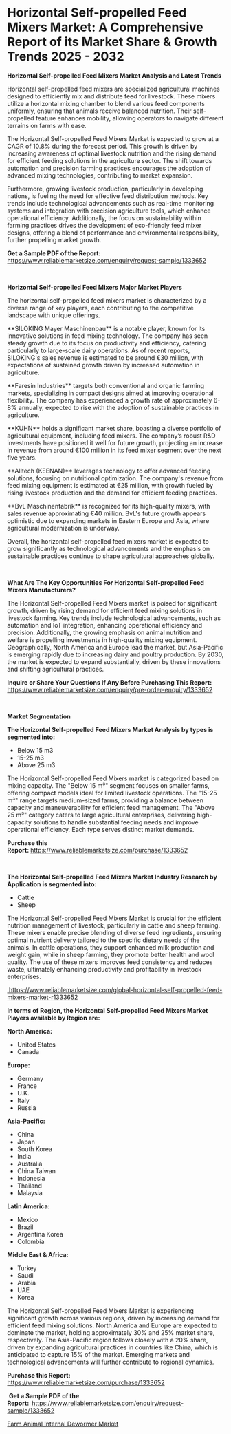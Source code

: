 <p><h1>Horizontal Self-propelled Feed Mixers Market: A Comprehensive Report of its Market Share & Growth Trends 2025 - 2032</h1></p><p><strong>Horizontal Self-propelled Feed Mixers Market Analysis and Latest Trends</strong></p>
<p><p>Horizontal self-propelled feed mixers are specialized agricultural machines designed to efficiently mix and distribute feed for livestock. These mixers utilize a horizontal mixing chamber to blend various feed components uniformly, ensuring that animals receive balanced nutrition. Their self-propelled feature enhances mobility, allowing operators to navigate different terrains on farms with ease.</p><p>The Horizontal Self-propelled Feed Mixers Market is expected to grow at a CAGR of 10.8% during the forecast period. This growth is driven by increasing awareness of optimal livestock nutrition and the rising demand for efficient feeding solutions in the agriculture sector. The shift towards automation and precision farming practices encourages the adoption of advanced mixing technologies, contributing to market expansion.</p><p>Furthermore, growing livestock production, particularly in developing nations, is fueling the need for effective feed distribution methods. Key trends include technological advancements such as real-time monitoring systems and integration with precision agriculture tools, which enhance operational efficiency. Additionally, the focus on sustainability within farming practices drives the development of eco-friendly feed mixer designs, offering a blend of performance and environmental responsibility, further propelling market growth.</p></p>
<p><strong>Get a Sample PDF of the Report:&nbsp;</strong> <a href="https://www.reliablemarketsize.com/enquiry/request-sample/1333652?utm_campaign=3094&utm_medium=2&utm_source=Github&utm_content=ia&utm_term=24032025&utm_id=horizontal-self-propelled-feed-mixers">https://www.reliablemarketsize.com/enquiry/request-sample/1333652</a></p>
<p>&nbsp;</p>
<p><strong>Horizontal Self-propelled Feed Mixers Major Market Players</strong></p>
<p><p>The horizontal self-propelled feed mixers market is characterized by a diverse range of key players, each contributing to the competitive landscape with unique offerings. </p><p>**SILOKING Mayer Maschinenbau** is a notable player, known for its innovative solutions in feed mixing technology. The company has seen steady growth due to its focus on productivity and efficiency, catering particularly to large-scale dairy operations. As of recent reports, SILOKING's sales revenue is estimated to be around €30 million, with expectations of sustained growth driven by increased automation in agriculture.</p><p>**Faresin Industries** targets both conventional and organic farming markets, specializing in compact designs aimed at improving operational flexibility. The company has experienced a growth rate of approximately 6-8% annually, expected to rise with the adoption of sustainable practices in agriculture.</p><p>**KUHN** holds a significant market share, boasting a diverse portfolio of agricultural equipment, including feed mixers. The company’s robust R&D investments have positioned it well for future growth, projecting an increase in revenue from around €100 million in its feed mixer segment over the next five years.</p><p>**Alltech (KEENAN)** leverages technology to offer advanced feeding solutions, focusing on nutritional optimization. The company's revenue from feed mixing equipment is estimated at €25 million, with growth fueled by rising livestock production and the demand for efficient feeding practices.</p><p>**BvL Maschinenfabrik** is recognized for its high-quality mixers, with sales revenue approximating €40 million. BvL's future growth appears optimistic due to expanding markets in Eastern Europe and Asia, where agricultural modernization is underway.</p><p>Overall, the horizontal self-propelled feed mixers market is expected to grow significantly as technological advancements and the emphasis on sustainable practices continue to shape agricultural approaches globally.</p></p>
<p>&nbsp;</p>
<p><strong>What Are The Key Opportunities For Horizontal Self-propelled Feed Mixers Manufacturers?</strong></p>
<p><p>The Horizontal Self-propelled Feed Mixers market is poised for significant growth, driven by rising demand for efficient feed mixing solutions in livestock farming. Key trends include technological advancements, such as automation and IoT integration, enhancing operational efficiency and precision. Additionally, the growing emphasis on animal nutrition and welfare is propelling investments in high-quality mixing equipment. Geographically, North America and Europe lead the market, but Asia-Pacific is emerging rapidly due to increasing dairy and poultry production. By 2030, the market is expected to expand substantially, driven by these innovations and shifting agricultural practices.</p></p>
<p><strong>Inquire or Share Your Questions If Any Before Purchasing This Report:</strong> <a href="https://www.reliablemarketsize.com/enquiry/pre-order-enquiry/1333652?utm_campaign=3094&utm_medium=2&utm_source=Github&utm_content=ia&utm_term=24032025&utm_id=horizontal-self-propelled-feed-mixers">https://www.reliablemarketsize.com/enquiry/pre-order-enquiry/1333652</a></p>
<p>&nbsp;</p>
<p><strong>Market Segmentation</strong></p>
<p><strong>The Horizontal Self-propelled Feed Mixers Market Analysis by types is segmented into:</strong></p>
<p><ul><li>Below 15 m3</li><li>15-25 m3</li><li>Above 25 m3</li></ul></p>
<p><p>The Horizontal Self-propelled Feed Mixers market is categorized based on mixing capacity. The "Below 15 m³" segment focuses on smaller farms, offering compact models ideal for limited livestock operations. The "15-25 m³" range targets medium-sized farms, providing a balance between capacity and maneuverability for efficient feed management. The "Above 25 m³" category caters to large agricultural enterprises, delivering high-capacity solutions to handle substantial feeding needs and improve operational efficiency. Each type serves distinct market demands.</p></p>
<p><strong>Purchase this Report:&nbsp;</strong><a href="https://www.reliablemarketsize.com/purchase/1333652?utm_campaign=3094&utm_medium=2&utm_source=Github&utm_content=ia&utm_term=24032025&utm_id=horizontal-self-propelled-feed-mixers">https://www.reliablemarketsize.com/purchase/1333652</a></p>
<p>&nbsp;</p>
<p><strong>The Horizontal Self-propelled Feed Mixers Market Industry Research by Application is segmented into:</strong></p>
<p><ul><li>Cattle</li><li>Sheep</li></ul></p>
<p><p>The Horizontal Self-propelled Feed Mixers Market is crucial for the efficient nutrition management of livestock, particularly in cattle and sheep farming. These mixers enable precise blending of diverse feed ingredients, ensuring optimal nutrient delivery tailored to the specific dietary needs of the animals. In cattle operations, they support enhanced milk production and weight gain, while in sheep farming, they promote better health and wool quality. The use of these mixers improves feed consistency and reduces waste, ultimately enhancing productivity and profitability in livestock enterprises.</p></p>
<p><a href="https://www.reliablemarketsize.com/global-horizontal-self-propelled-feed-mixers-market-r1333652?utm_campaign=3094&utm_medium=2&utm_source=Github&utm_content=ia&utm_term=24032025&utm_id=horizontal-self-propelled-feed-mixers">&nbsp;https://www.reliablemarketsize.com/global-horizontal-self-propelled-feed-mixers-market-r1333652</a></p>
<p><strong>In terms of Region, the Horizontal Self-propelled Feed Mixers Market Players available by Region are:</strong></p>
<p>
    <p> <strong> North America: </strong>
        <ul>
            <li>United States</li>
            <li>Canada</li>
        </ul>
        </p> 
    <p> <strong> Europe: </strong>
        <ul>
            <li>Germany</li>
            <li>France</li>
            <li>U.K.</li>
            <li>Italy</li>
            <li>Russia</li>
        </ul>
        </p> 
    <p> <strong> Asia-Pacific: </strong>
        <ul>
            <li>China</li>
            <li>Japan</li>
            <li>South Korea</li>
            <li>India</li>
            <li>Australia</li>
            <li>China Taiwan</li>
            <li>Indonesia</li>
            <li>Thailand</li>
            <li>Malaysia</li>
        </ul>
        </p> 
    <p> <strong> Latin America: </strong>
        <ul>
            <li>Mexico</li>
            <li>Brazil</li>
            <li>Argentina Korea</li>
            <li>Colombia</li>
        </ul>
        </p> 
    <p> <strong> Middle East & Africa: </strong>
        <ul>
            <li>Turkey</li>
            <li>Saudi</li>
            <li>Arabia</li>
            <li>UAE</li>
            <li>Korea</li>
        </ul>
    </p>
    </p>
<p><p>The Horizontal Self-propelled Feed Mixers Market is experiencing significant growth across various regions, driven by increasing demand for efficient feed mixing solutions. North America and Europe are expected to dominate the market, holding approximately 30% and 25% market share, respectively. The Asia-Pacific region follows closely with a 20% share, driven by expanding agricultural practices in countries like China, which is anticipated to capture 15% of the market. Emerging markets and technological advancements will further contribute to regional dynamics.</p></p>
<p><strong>Purchase this Report: </strong><a href="https://www.reliablemarketsize.com/purchase/1333652?utm_campaign=3094&utm_medium=2&utm_source=Github&utm_content=ia&utm_term=24032025&utm_id=horizontal-self-propelled-feed-mixers">https://www.reliablemarketsize.com/purchase/1333652</a></p>
<p>&nbsp;<strong>Get a Sample PDF of the Report:&nbsp;&nbsp;</strong><a href="https://www.reliablemarketsize.com/enquiry/request-sample/1333652?utm_campaign=3094&utm_medium=2&utm_source=Github&utm_content=ia&utm_term=24032025&utm_id=horizontal-self-propelled-feed-mixers">https://www.reliablemarketsize.com/enquiry/request-sample/1333652</a></p>
<p><strong></strong></p>
<p><p><a href="https://github.com/rrosasdaunas/Market-Research-Report-List-1/blob/main/farm-animal-internal-dewormer-market.md?utm_campaign=3094&utm_medium=2&utm_source=Github&utm_content=ia&utm_term=24032025&utm_id=horizontal-self-propelled-feed-mixers">Farm Animal Internal Dewormer Market</a></p></p>
